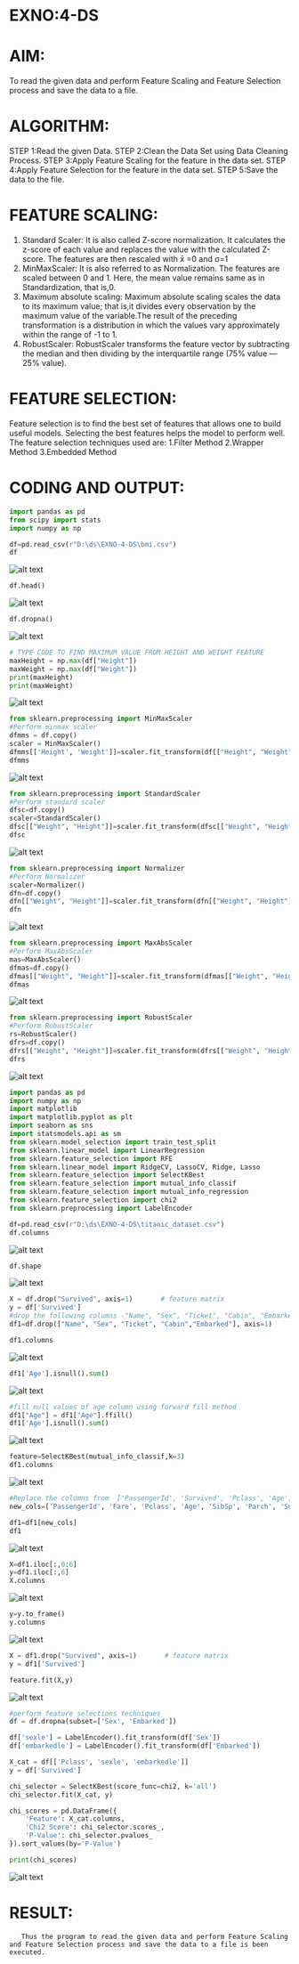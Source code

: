 # EXNO:4-DS
# AIM:
To read the given data and perform Feature Scaling and Feature Selection process and save the
data to a file.

# ALGORITHM:
STEP 1:Read the given Data.
STEP 2:Clean the Data Set using Data Cleaning Process.
STEP 3:Apply Feature Scaling for the feature in the data set.
STEP 4:Apply Feature Selection for the feature in the data set.
STEP 5:Save the data to the file.

# FEATURE SCALING:
1. Standard Scaler: It is also called Z-score normalization. It calculates the z-score of each value and replaces the value with the calculated Z-score. The features are then rescaled with x̄ =0 and σ=1
2. MinMaxScaler: It is also referred to as Normalization. The features are scaled between 0 and 1. Here, the mean value remains same as in Standardization, that is,0.
3. Maximum absolute scaling: Maximum absolute scaling scales the data to its maximum value; that is,it divides every observation by the maximum value of the variable.The result of the preceding transformation is a distribution in which the values vary approximately within the range of -1 to 1.
4. RobustScaler: RobustScaler transforms the feature vector by subtracting the median and then dividing by the interquartile range (75% value — 25% value).

# FEATURE SELECTION:
Feature selection is to find the best set of features that allows one to build useful models. Selecting the best features helps the model to perform well.
The feature selection techniques used are:
1.Filter Method
2.Wrapper Method
3.Embedded Method

# CODING AND OUTPUT:

```python
import pandas as pd
from scipy import stats
import numpy as np
```

```python
df=pd.read_csv(r"D:\ds\EXNO-4-DS\bmi.csv")
df
```
![alt text](image.png)  

```python
df.head()
```
![alt text](image-1.png)  

```python
df.dropna()
```
![alt text](image-2.png)  

```python
# TYPE CODE TO FIND MAXIMUM VALUE FROM HEIGHT AND WEIGHT FEATURE
maxHeight = np.max(df["Height"])
maxWeight = np.max(df["Weight"])
print(maxHeight)
print(maxWeight)
```
![alt text](image-3.png)

```python
from sklearn.preprocessing import MinMaxScaler
#Perform minmax scaler
dfmms = df.copy()
scaler = MinMaxScaler()
dfmms[['Height', 'Weight']]=scaler.fit_transform(df[["Height", "Weight"]])
dfmms
```
![alt text](image-4.png)  

```python
from sklearn.preprocessing import StandardScaler
#Perform standard scaler
dfsc=df.copy()
scaler=StandardScaler()
dfsc[["Weight", "Height"]]=scaler.fit_transform(dfsc[["Weight", "Height"]])
dfsc
```
![alt text](image-5.png)  

```python
from sklearn.preprocessing import Normalizer
#Perform Normalizer
scaler=Normalizer() 
dfn=df.copy()
dfn[["Weight", "Height"]]=scaler.fit_transform(dfn[["Weight", "Height"]])
dfn
```
![alt text](image-6.png)  

```python
from sklearn.preprocessing import MaxAbsScaler
#Perform MaxAbsScaler
mas=MaxAbsScaler() 
dfmas=df.copy() 
dfmas[["Weight", "Height"]]=scaler.fit_transform(dfmas[["Weight", "Height"]])
dfmas
```
![alt text](image-7.png)  

```python
from sklearn.preprocessing import RobustScaler
#Perform RobustScaler
rs=RobustScaler() 
dfrs=df.copy() 
dfrs[["Weight", "Height"]]=scaler.fit_transform(dfrs[["Weight", "Height"]])
dfrs
```
![alt text](image-8.png)  

```python
import pandas as pd
import numpy as np
import matplotlib
import matplotlib.pyplot as plt
import seaborn as sns
import statsmodels.api as sm
from sklearn.model_selection import train_test_split
from sklearn.linear_model import LinearRegression
from sklearn.feature_selection import RFE
from sklearn.linear_model import RidgeCV, LassoCV, Ridge, Lasso
from sklearn.feature_selection import SelectKBest
from sklearn.feature_selection import mutual_info_classif
from sklearn.feature_selection import mutual_info_regression
from sklearn.feature_selection import chi2
from sklearn.preprocessing import LabelEncoder
```

```python
df=pd.read_csv(r"D:\ds\EXNO-4-DS\titanic_dataset.csv")
df.columns
```
![alt text](image-9.png)  

```python
df.shape
```
![alt text](image-10.png)  

```python
X = df.drop("Survived", axis=1)       # feature matrix
y = df['Survived']
#drop the following columns -"Name", "Sex", "Ticket", "Cabin", "Embarked" and store it in df1
df1=df.drop(["Name", "Sex", "Ticket", "Cabin","Embarked"], axis=1)
```

```python
df1.columns
```
![alt text](image-11.png)  

```python
df1['Age'].isnull().sum()
```
![alt text](image-12.png)  

```python
#fill null values of age column using forward fill method
df1["Age"] = df1["Age"].ffill()
df1['Age'].isnull().sum()
```
![alt text](image-13.png)  

```python
feature=SelectKBest(mutual_info_classif,k=3)
df1.columns
```
![alt text](image-14.png)  

```python
#Replace the columns from  ['PassengerId', 'Survived', 'Pclass', 'Age', 'SibSp', 'Parch', 'Fare'] to ['PassengerId', 'Fare', 'Pclass', 'Age', 'SibSp', 'Parch', 'Survived']
new_cols=['PassengerId', 'Fare', 'Pclass', 'Age', 'SibSp', 'Parch', 'Survived']

df1=df1[new_cols]
df1
```
![alt text](image-15.png)  

```python
X=df1.iloc[:,0:6]
y=df1.iloc[:,6]
X.columns
```
![alt text](image-16.png)  

```python
y=y.to_frame()
y.columns
```
![alt text](image-17.png)  

```python
X = df1.drop("Survived", axis=1)       # feature matrix
y = df1['Survived']
```

```python
feature.fit(X,y)
```
![alt text](image-18.png)  

```python
#perform feature selections techniques
df = df.dropna(subset=['Sex', 'Embarked'])

df['sexle'] = LabelEncoder().fit_transform(df['Sex'])
df['embarkedle'] = LabelEncoder().fit_transform(df['Embarked'])

X_cat = df[['Pclass', 'sexle', 'embarkedle']]
y = df['Survived']

chi_selector = SelectKBest(score_func=chi2, k='all')
chi_selector.fit(X_cat, y)

chi_scores = pd.DataFrame({
    'Feature': X_cat.columns,
    'Chi2 Score': chi_selector.scores_,
    'P-Value': chi_selector.pvalues_
}).sort_values(by='P-Value')

print(chi_scores)
```
![alt text](image-19.png)  

# RESULT:
       Thus the program to read the given data and perform Feature Scaling and Feature Selection process and save the data to a file is been executed.
